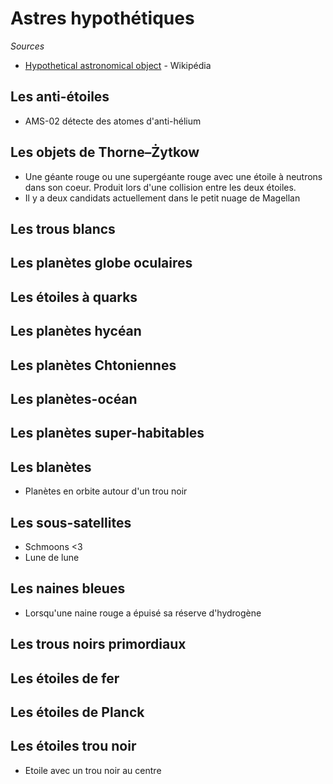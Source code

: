 # Astres hypothétiques

*Sources*

- [Hypothetical astronomical object](https://en.wikipedia.org/wiki/Hypothetical_astronomical_object) - Wikipédia

## Les anti-étoiles

- AMS-02 détecte des atomes d'anti-hélium

## Les objets de Thorne–Żytkow

- Une géante rouge ou une supergéante rouge avec une étoile à neutrons dans son coeur. Produit lors d'une collision entre les deux étoiles. 
- Il y a deux candidats actuellement dans le petit nuage de Magellan

## Les trous blancs

## Les planètes globe oculaires

## Les étoiles à quarks

## Les planètes hycéan

## Les planètes Chtoniennes

## Les planètes-océan

## Les planètes super-habitables

## Les blanètes 

- Planètes en orbite autour d'un trou noir

## Les sous-satellites

- Schmoons <3
- Lune de lune

## Les naines bleues

- Lorsqu'une naine rouge a épuisé sa réserve d'hydrogène

## Les trous noirs primordiaux

## Les étoiles de fer

## Les étoiles de Planck

## Les étoiles trou noir

- Etoile avec un trou noir au centre
